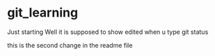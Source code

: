 # git_learning
Just starting 
Well it is supposed to show edited when u type git status

this is the second change in the readme file
